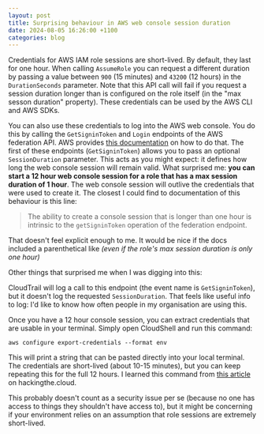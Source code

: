 ```yaml
---
layout: post
title: Surprising behaviour in AWS web console session duration
date: 2024-08-05 16:26:00 +1100
categories: blog
---
```


Credentials for AWS IAM role sessions are short-lived. By default, they last for
one hour. When calling `AssumeRole` you can request a different duration by 
passing a value between `900` (15 minutes) and `43200` (12 hours) in the 
`DurationSeconds` parameter. Note that this API call will fail if you request
a session duration longer than is configured on the role itself (in the "max
sesson duration" property). These credentials can be used by the AWS CLI and
AWS SDKs.

You can also use these credentials to log into the AWS web console. You do this
by calling the `GetSigninToken` and `Login` endpoints of the AWS federation API.
AWS provides [this documentation][fed-docs] on how to do that. The first of these
endpoints (`GetSigninToken`) allows you to pass an optional `SessionDuration`
parameter. This acts as you might expect: it defines how long the web console
session will remain valid. What surprised me: **you can start a 12 hour web
console session for a role that has a max session duration of 1 hour**. The web
console session will outlive the credentials that were used to create it. The
closest I could find to documentation of this behaviour is this line:

> The ability to create a console session that is longer than one hour is 
> intrinsic to the `getSigninToken` operation of the federation endpoint.

That doesn't feel explicit enough to me. It would be nice if the docs included
a parenthetical like _(even if the role's max session duration is only one hour)_

Other things that surprised me when I was digging into this:

CloudTrail will log a call to this endpoint (the event name is `GetSigninToken`),
but it doesn't log the requested `SessionDuration`. That feels like useful info
to log: I'd like to know how often people in my organisation are using this.

Once you have a 12 hour console session, you can extract credentials that are
usable in your terminal. Simply open CloudShell and run this command: 

    aws configure export-credentials --format env

This will print a string that can be pasted directly into your local terminal.
The credentials are short-lived (about 10-15 minutes), but you can keep repeating
this for the full 12 hours. I learned this command from [this article][htc] on
hackingthe.cloud. 

This probably doesn't count as a security issue per se (because no one has access
to things they shouldn't have access to), but it might be concerning if your
environment relies on an assumption that role sessions are extremely short-lived.

[fed-docs]: https://docs.aws.amazon.com/IAM/latest/UserGuide/id_roles_providers_enable-console-custom-url.html
[htc]: https://hackingthe.cloud/aws/post_exploitation/get_iam_creds_from_console_session/
